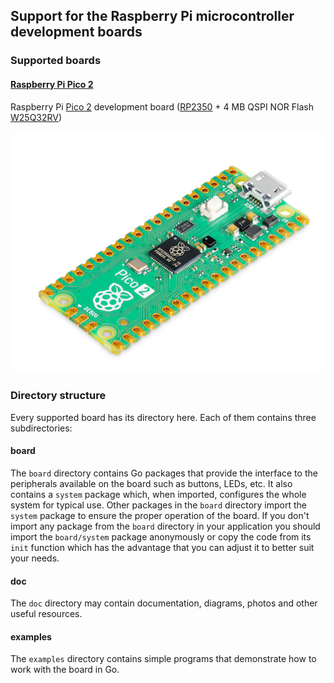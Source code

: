 ## Support for the Raspberry Pi microcontroller development boards

### Supported boards

#### [Raspberry Pi Pico 2](pico2)

Raspberry Pi [Pico 2](https://www.raspberrypi.com/products/raspberry-pi-pico-2/) development board ([RP2350](https://www.raspberrypi.com/products/rp2350/) + 4 MB QSPI NOR Flash [W25Q32RV](https://www.winbond.com/hq/product/code-storage-flash-memory/serial-nor-flash/?__locale=en&partNo=W25Q32RV))

![Pico 2](pico2/doc/board.png)

### Directory structure

Every supported board has its directory here. Each of them contains three subdirectories:

#### board

The `board` directory contains Go packages that provide the interface to the peripherals available on the board such as buttons, LEDs, etc. It also contains a `system` package which, when imported, configures the whole system for typical use. Other packages in the `board` directory import the `system` package to ensure the proper operation of the board. If you don't import any package from the `board` directory in your application you should import the `board/system` package anonymously or copy the code from its `init` function which has the advantage that you can adjust it to better suit your needs.

#### doc

The `doc` directory may contain documentation, diagrams, photos and other useful resources.

#### examples

The `examples` directory contains simple programs that demonstrate how to work with the board in Go.
